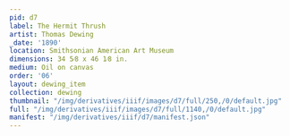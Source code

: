 ```yaml
---
pid: d7
label: The Hermit Thrush
artist: Thomas Dewing
_date: '1890'
location: Smithsonian American Art Museum
dimensions: 34 5⁄8 x 46 1⁄8 in.
medium: Oil on canvas
order: '06'
layout: dewing_item
collection: dewing
thumbnail: "/img/derivatives/iiif/images/d7/full/250,/0/default.jpg"
full: "/img/derivatives/iiif/images/d7/full/1140,/0/default.jpg"
manifest: "/img/derivatives/iiif/d7/manifest.json"
---
```

